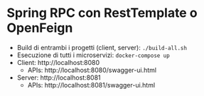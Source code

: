 # Spring RPC con RestTemplate o OpenFeign

- Build di entrambi i progetti (client, server): `./build-all.sh`
- Esecuzione di tutti i microservizi: `docker-compose up`
- Client: http://localhost:8080
	- APIs: http://localhost:8080/swagger-ui.html
- Server: http://localhost:8081
	- APIs: http://localhost:8081/swagger-ui.html
